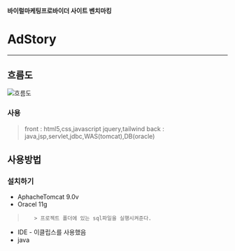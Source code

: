 #### 바이럴마케팅프로바이더 사이트 벤치마킹
# AdStory
---------------------------

## 흐름도
![흐름도](https://user-images.githubusercontent.com/39455087/92141977-23944200-ee4e-11ea-98b5-64cde21d92f2.JPG)
### 사용
> front : html5,css,javascript
jquery,tailwind
> back : java,jsp,servlet,jdbc,WAS(tomcat),DB(oracle)

## 사용방법
### 설치하기
* AphacheTomcat 9.0v 
* Oracel 11g
>        > 프로젝트 폴더에 있는 sql파일을 실행시켜준다.
* IDE - 이클립스를 사용했음
* java

